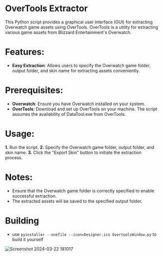 # OverTools Extractor
This Python script provides a graphical user interface (GUI) for extracting Overwatch game assets
using OverTools. OverTools is a utility for extracting various game assets from Blizzard
Entertainment's Overwatch.

# Features:
- **Easy Extraction**: Allows users to specify the Overwatch game folder, output folder, and skin name for extracting assets conveniently.

# Prerequisites:
- **Overwatch**: Ensure you have Overwatch installed on your system.
- **OverTools**: Download and set up OverTools on your machine. The script assumes the availability of DataTool.exe from OverTools.

# Usage:
**1.** Run the script.
**2.** Specify the Overwatch game folder, output folder, and skin name.
**3.** Click the "Export Skin" button to initiate the extraction process.

# Notes:
- Ensure that the Overwatch game folder is correctly specified to enable successful extraction.
- The extracted assets will be saved to the specified output folder.

# Building
- use ```pyinstaller --onefile --icon=Designer.ico OvertoolsWindow.py``` to build it yourself

![Screenshot 2024-03-22 181017](https://github.com/YouMakeMeSoWet/OverTools-Window/assets/105253882/f3b482e8-3baa-43a0-a15c-5b17e2352a37)
